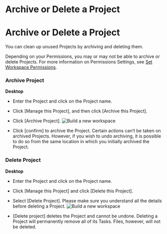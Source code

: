 # Archive or Delete a Project

Archive or Delete a Project
===========================

 You can clean up unused Projects by archiving and deleting them.

 Depending on your Permissions, you may or may not be able to archive or delete Projects. For more information on Permissions Settings, see [Set Workspace Permissions](https://help.swit.io/feature/19021808473085p1BBi/1902260525213uEbops).

   
 ### Archive Project



**Desktop** 

* Enter the Project and click on the Project name.


* Click [Manage this Project], and then click [Archive this Project].


* Click [Archive Project]. ![Build a new workspace](https://files.swit.io/help_image/FB_MC11_Archive.png) 


* Click [confirm] to archive the Project.
  Certain actions can’t be taken on archived Projects. However, if you wish to undo archiving, it is possible to do so from the same location in which you initially archived the Project.

   
 ### Delete Project



**Desktop** 

* Enter the Project and click on the Project name.


* Click [Manage this Project] and click [Delete this Project].


* Select [Delete Project]. Please make sure you understand all the details before deleting a Project. ![Build a new workspace](https://files.swit.io/help_image/FB_MC11_Delete.png) 


* [Delete project] deletes the Project and cannot be undone.
  Deleting a Project will permanently remove all of its Tasks. Files, however, will not be deleted.

 